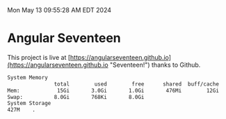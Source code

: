 Mon May 13 09:55:28 AM EDT 2024

# Angular Seventeen


This project is live at [https://angularseventeen.github.io](https://angularseventeen.github.io "Seventeen!") thanks to Github.

```bash
System Memory
               total        used        free      shared  buff/cache   available
Mem:            15Gi       3.0Gi       1.0Gi       476Mi        12Gi        12Gi
Swap:          8.0Gi       768Ki       8.0Gi
System Storage
427M	.
```
